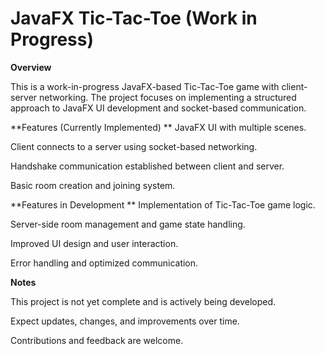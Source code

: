 # JavaFX Tic-Tac-Toe (Work in Progress)

**Overview**

This is a work-in-progress JavaFX-based Tic-Tac-Toe game with client-server networking. The project focuses on implementing a structured approach to JavaFX UI development and socket-based communication.

**Features (Currently Implemented)
**
JavaFX UI with multiple scenes.

Client connects to a server using socket-based networking.

Handshake communication established between client and server.

Basic room creation and joining system.

**Features in Development
**
Implementation of Tic-Tac-Toe game logic.

Server-side room management and game state handling.

Improved UI design and user interaction.

Error handling and optimized communication.

**Notes**

This project is not yet complete and is actively being developed.

Expect updates, changes, and improvements over time.

Contributions and feedback are welcome.
